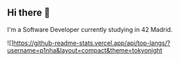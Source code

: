 ## Hi there 👋

I'm a Software Developer currently studying in 42 Madrid.

![]https://github-readme-stats.vercel.app/api/top-langs/?username=p1nha&layout=compact&theme=tokyonight
<!--
**p1nha/p1nha** is a ✨ _special_ ✨ repository because its `README.md` (this file) appears on your GitHub profile.

Here are some ideas to get you started:

- 🔭 I’m currently working on ...
- 🌱 I’m currently learning ...
- 👯 I’m looking to collaborate on ...
- 🤔 I’m looking for help with ...
- 💬 Ask me about ...
- 📫 How to reach me: ...
- 😄 Pronouns: ...
- ⚡ Fun fact: ...
-->
